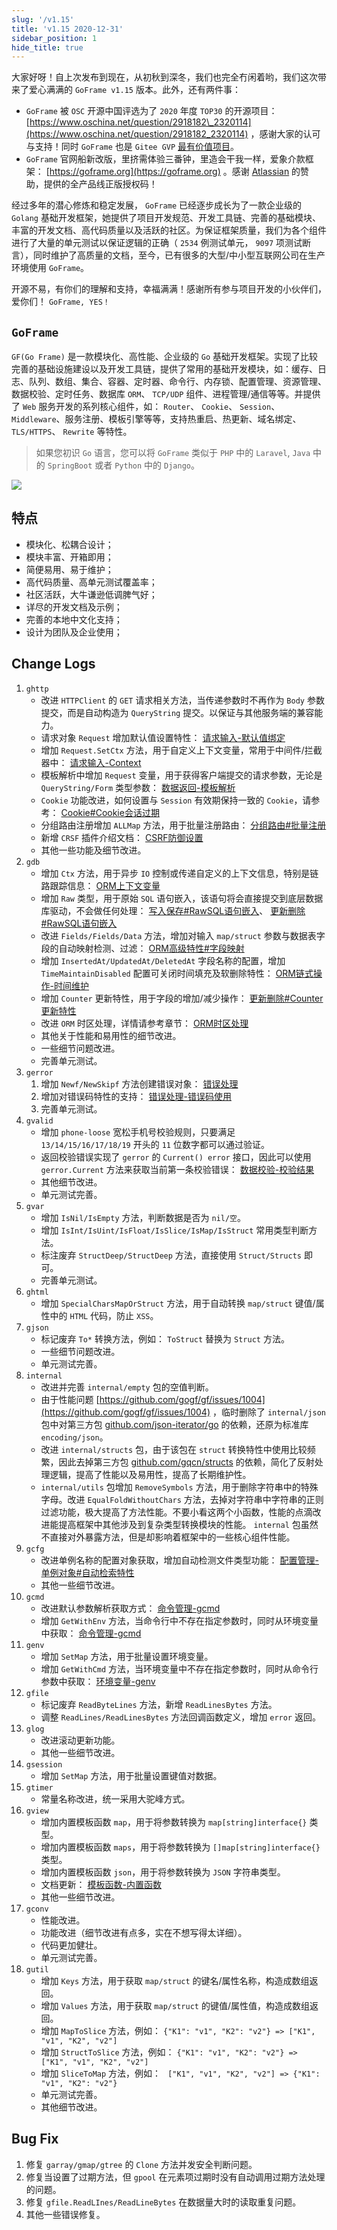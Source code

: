 ```yaml
---
slug: '/v1.15'
title: 'v1.15 2020-12-31'
sidebar_position: 1
hide_title: true
---
```


大家好呀！自上次发布到现在，从初秋到深冬，我们也完全冇闲着哟，我们这次带来了爱心满满的 `GoFrame v1.15` 版本。此外，还有两件事：

- `GoFrame` 被 `OSC` 开源中国评选为了 `2020` 年度 `TOP30` 的开源项目： [https://www.oschina.net/question/2918182\_2320114](https://www.oschina.net/question/2918182_2320114) ，感谢大家的认可与支持！同时 `GoFrame` 也是 `Gitee GVP` [最有价值项目](https://gitee.com/johng/gf)。
- `GoFrame` 官网船新改版，里挤需体验三番钟，里造会干我一样，爱象介款框架： [https://goframe.org](https://goframe.org) 。感谢 [Atlassian](https://www.atlassian.com/) 的赞助，提供的全产品线正版授权码！

经过多年的潜心修炼和稳定发展， `GoFrame` 已经逐步成长为了一款企业级的 `Golang` 基础开发框架，她提供了项目开发规范、开发工具链、完善的基础模块、丰富的开发文档、高代码质量以及活跃的社区。为保证框架质量，我们为各个组件进行了大量的单元测试以保证逻辑的正确（ `2534` 例测试单元， `9097` 项测试断言），同时维护了高质量的文档，至今，已有很多的大型/中小型互联网公司在生产环境使用 `GoFrame`。

开源不易，有你们的理解和支持，幸福满满！感谢所有参与项目开发的小伙伴们，爱你们！ `GoFrame, YES！`

## `GoFrame`

`GF(Go Frame)` 是一款模块化、高性能、企业级的 `Go` 基础开发框架。实现了比较完善的基础设施建设以及开发工具链，提供了常用的基础开发模块，如：缓存、日志、队列、数组、集合、容器、定时器、命令行、内存锁、配置管理、资源管理、数据校验、定时任务、数据库 `ORM`、 `TCP/UDP` 组件、进程管理/通信等等。并提供了 `Web` 服务开发的系列核心组件，如： `Router`、 `Cookie`、 `Session`、 `Middleware`、服务注册、模板引擎等等，支持热重启、热更新、域名绑定、 `TLS/HTTPS`、 `Rewrite` 等特性。

> 如果您初识 `Go` 语言，您可以将 `GoFrame` 类似于 `PHP` 中的 `Laravel`, `Java` 中的 `SpringBoot` 或者 `Python` 中的 `Django`。

![](https://goframe.org/download/attachments/1114119/arch.png?version=1&modificationDate=1608537397031&api=v2)

## 特点

- 模块化、松耦合设计；
- 模块丰富、开箱即用；
- 简便易用、易于维护；
- 高代码质量、高单元测试覆盖率；
- 社区活跃，大牛谦逊低调脾气好；
- 详尽的开发文档及示例；
- 完善的本地中文化支持；
- 设计为团队及企业使用；

## Change Logs

01. `ghttp`
    - 改进 `HTTPClient` 的 `GET` 请求相关方法，当传递参数时不再作为 `Body` 参数提交，而是自动构造为 `QueryString` 提交。以保证与其他服务端的兼容能力。
    - 请求对象 `Request` 增加默认值设置特性： [请求输入-默认值绑定](/docs/WEB服务开发/请求输入/请求输入-默认值绑定)
    - 增加 `Request.SetCtx` 方法，用于自定义上下文变量，常用于中间件/拦截器中： [请求输入-Context](/docs/WEB服务开发/请求输入/请求输入-Context)
    - 模板解析中增加 `Request` 变量，用于获得客户端提交的请求参数，无论是 `QueryString/Form` 类型参数： [数据返回-模板解析](/docs/WEB服务开发/数据返回/数据返回-模板解析)
    - `Cookie` 功能改进，如何设置与 `Session` 有效期保持一致的 `Cookie`，请参考： [Cookie#Cookie会话过期](https://goframe.org/display/gf/Cookie#Cookie-Cookie%E4%BC%9A%E8%AF%9D%E8%BF%87%E6%9C%9F)
    - 分组路由注册增加 `ALLMap` 方法，用于批量注册路由： [分组路由#批量注册](https://goframe.org/pages/viewpage.action?pageId=1114517#id-%E5%88%86%E7%BB%84%E8%B7%AF%E7%94%B1-%E6%89%B9%E9%87%8F%E6%B3%A8%E5%86%8C)
    - 新增 `CRSF` 插件介绍文档： [CSRF防御设置](/docs/WEB服务开发/高级特性/CSRF防御设置)
    - 其他一些功能及细节改进。
02. `gdb`
    - 增加 `Ctx` 方法，用于异步 `IO` 控制或传递自定义的上下文信息，特别是链路跟踪信息： [ORM上下文变量](/docs/核心组件/数据库ORM/ORM上下文变量)
    - 增加 `Raw` 类型，用于原始 `SQL` 语句嵌入，该语句将会直接提交到底层数据库驱动，不会做任何处理： [写入保存#RawSQL语句嵌入](https://goframe.org/pages/viewpage.action?pageId=1114344#id-%E5%86%99%E5%85%A5%E4%BF%9D%E5%AD%98-RawSQL%E8%AF%AD%E5%8F%A5%E5%B5%8C%E5%85%A5)、 [更新删除#RawSQL语句嵌入](https://goframe.org/pages/viewpage.action?pageId=1114238#id-%E6%9B%B4%E6%96%B0%E5%88%A0%E9%99%A4-RawSQL%E8%AF%AD%E5%8F%A5%E5%B5%8C%E5%85%A5)
    - 改进 `Fields/Fields/Data` 方法，增加对输入 `map/struct` 参数与数据表字段的自动映射检测、过滤： [ORM高级特性#字段映射](/docs/核心组件/数据库ORM/ORM高级特性)
    - 增加 `InsertedAt/UpdatedAt/DeletedAt` 字段名称的配置，增加 `TimeMaintainDisabled` 配置可关闭时间填充及软删除特性： [ORM链式操作-时间维护](/docs/核心组件/数据库ORM/ORM链式操作/ORM链式操作-时间维护)
    - 增加 `Counter` 更新特性，用于字段的增加/减少操作： [更新删除#Counter更新特性](https://goframe.org/pages/viewpage.action?pageId=1114238#id-%E6%9B%B4%E6%96%B0%E5%88%A0%E9%99%A4-Counter%E6%9B%B4%E6%96%B0%E7%89%B9%E6%80%A7)
    - 改进 `ORM` 时区处理，详情请参考章节： [ORM时区处理](/docs/核心组件/数据库ORM/ORM时区处理)
    - 其他关于性能和易用性的细节改进。
    - 一些细节问题改进。
    - 完善单元测试。
03. `gerror`
    1. 增加 `Newf/NewSkipf` 方法创建错误对象： [错误处理](/docs/核心组件/错误处理)
    2. 增加对错误码特性的支持： [错误处理-错误码使用](/docs/核心组件/错误处理/错误处理-错误码特性/错误处理-错误码使用)
    3. 完善单元测试。
04. `gvalid`
    - 增加 `phone-loose` 宽松手机号校验规则，只要满足 `13/14/15/16/17/18/19` 开头的 `11` 位数字都可以通过验证。
    - 返回校验错误实现了 `gerror` 的 `Current() error` 接口，因此可以使用 `gerror.Current` 方法来获取当前第一条校验错误： [数据校验-校验结果](/docs/核心组件/数据校验/数据校验-校验结果)
    - 其他细节改进。
    - 单元测试完善。
05. `gvar`
    - 增加 `IsNil/IsEmpty` 方法，判断数据是否为 `nil/空`。
    - 增加 `IsInt/IsUint/IsFloat/IsSlice/IsMap/IsStruct` 常用类型判断方法。
    - 标注废弃 `StructDeep/StructDeep` 方法，直接使用 `Struct/Structs` 即可。
    - 完善单元测试。
06. `ghtml`
    - 增加 `SpecialCharsMapOrStruct` 方法，用于自动转换 `map/struct` 键值/属性中的 `HTML` 代码，防止 `XSS`。
07. `gjson`
    - 标记废弃 `To*` 转换方法，例如： `ToStruct` 替换为 `Struct` 方法。
    - 一些细节问题改进。
    - 单元测试完善。
08. `internal`
    - 改进并完善 `internal/empty` 包的空值判断。
    - 由于性能问题 [https://github.com/gogf/gf/issues/1004](https://github.com/gogf/gf/issues/1004) ，临时删除了 `internal/json` 包中对第三方包 [github.com/json-iterator/go](http://github.com/json-iterator/go) 的依赖，还原为标准库 `encoding/json`。
    - 改进 `internal/structs` 包，由于该包在 `struct` 转换特性中使用比较频繁，因此去掉第三方包 [github.com/gqcn/structs](http://github.com/gqcn/structs) 的依赖，简化了反射处理逻辑，提高了性能以及易用性，提高了长期维护性。
    - `internal/utils` 包增加 `RemoveSymbols` 方法，用于删除字符串中的特殊字母。改进 `EqualFoldWithoutChars` 方法，去掉对字符串中字符串的正则过滤功能，极大提高了方法性能。不要小看这两个小函数，性能的点滴改进能提高框架中其他涉及到复杂类型转换模块的性能。 `internal` 包虽然不直接对外暴露方法，但是却影响着框架中的一些核心组件性能。
09. `gcfg`
    - 改进单例名称的配置对象获取，增加自动检测文件类型功能： [配置管理-单例对象#自动检索特性](https://goframe.org/pages/viewpage.action?pageId=1114194#id-%E9%85%8D%E7%BD%AE%E7%AE%A1%E7%90%86%E5%8D%95%E4%BE%8B%E5%AF%B9%E8%B1%A1-%E8%87%AA%E5%8A%A8%E6%A3%80%E7%B4%A2%E7%89%B9%E6%80%A7)
    - 其他一些细节改进。
10. `gcmd`
    - 改进默认参数解析获取方式： [命令管理-gcmd](/docs/组件列表/系统相关/命令管理-gcmd)
    - 增加 `GetWithEnv` 方法，当命令行中不存在指定参数时，同时从环境变量中获取： [命令管理-gcmd](/docs/组件列表/系统相关/命令管理-gcmd)
11. `genv`
    - 增加 `SetMap` 方法，用于批量设置环境变量。
    - 增加 `GetWithCmd` 方法，当环境变量中不存在指定参数时，同时从命令行参数中获取： [环境变量-genv](/docs/组件列表/系统相关/环境变量-genv)
12. `gfile`
    - 标记废弃 `ReadByteLines` 方法，新增 `ReadLinesBytes` 方法。
    - 调整 `ReadLines/ReadLinesBytes` 方法回调函数定义，增加 `error` 返回。
13. `glog`
    - 改进滚动更新功能。
    - 其他一些细节改进。
14. `gsession`
    - 增加 `SetMap` 方法，用于批量设置键值对数据。
15. `gtimer`
    - 常量名称改进，统一采用大驼峰方式。
16. `gview`
    - 增加内置模板函数 `map`，用于将参数转换为 `map[string]interface{}` 类型。
    - 增加内置模板函数 `maps`，用于将参数转换为 `[]map[string]interface{}` 类型。
    - 增加内置模板函数 `json`，用于将参数转换为 `JSON` 字符串类型。
    - 文档更新： [模板函数-内置函数](/docs/核心组件/模板引擎/模板引擎-模板函数/模板函数-内置函数)
    - 其他一些细节改进。
17. `gconv`
    - 性能改进。
    - 功能改进（细节改进有点多，实在不想写得太详细）。
    - 代码更加健壮。
    - 单元测试完善。
18. `gutil`
    - 增加 `Keys` 方法，用于获取 `map/struct` 的键名/属性名称，构造成数组返回。
    - 增加 `Values` 方法，用于获取 `map/struct` 的键值/属性值，构造成数组返回。
    - 增加 `MapToSlice` 方法，例如： `{"K1": "v1", "K2": "v2"} => ["K1", "v1", "K2", "v2"]`
    - 增加 `StructToSlice` 方法，例如： `{"K1": "v1", "K2": "v2"} => ["K1", "v1", "K2", "v2"]`
    - 增加 `SliceToMap` 方法，例如： ` ["K1", "v1", "K2", "v2"] => {"K1": "v1", "K2": "v2"}`
    - 单元测试完善。
    - 其他细节改进。

## Bug Fix

1. 修复 `garray/gmap/gtree` 的 `Clone` 方法并发安全判断问题。
2. 修复当设置了过期方法，但 `gpool` 在元素项过期时没有自动调用过期方法处理的问题。
3. 修复 `gfile.ReadLInes/ReadLineBytes` 在数据量大时的读取重复问题。
4. 其他一些错误修复。